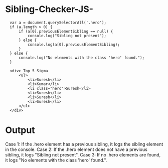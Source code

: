 # Sibling-Checker-JS-

```
  var a = document.querySelectorAll('.hero');
  if (a.length > 0) {
      if (a[0].previousElementSibling == null) {
          console.log("Sibling not present");
      } else {
          console.log(a[0].previousElementSibling);
      }
  } else {
      console.log("No elements with the class 'hero' found.");
  }

```


```
  <div> Top 5 Sigma
      <ul>
          <li>Suresh</li>
          <li>Kumar</li>
          <li class="hero">Suresh</li>
          <li>Suresh</li>
          <li>Suresh</li>
          <li>Suresh</li>
      </ul>
  </div>

  ```



# Output

Case 1: If the .hero element has a previous sibling, it logs the sibling element in the console.
Case 2: If the .hero element does not have a previous sibling, it logs "Sibling not present".
Case 3: If no .hero elements are found, it logs "No elements with the class 'hero' found.".
